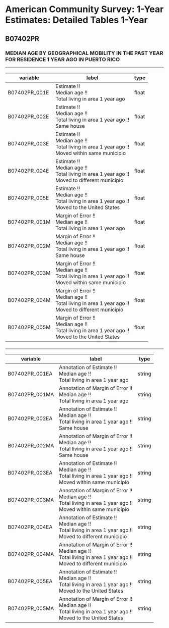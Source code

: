 # American Community Survey: 1-Year Estimates: Detailed Tables 1-Year

## B07402PR

### MEDIAN AGE BY GEOGRAPHICAL MOBILITY IN THE PAST YEAR FOR RESIDENCE 1 YEAR AGO IN PUERTO RICO

___

| variable | label | type |
| ----- | ----- | ----- |
| B07402PR_001E | Estimate !!<br>Median age !!<br>Total living in area 1 year ago | float |
| B07402PR_002E | Estimate !!<br>Median age !!<br>Total living in area 1 year ago !!<br>Same house | float |
| B07402PR_003E | Estimate !!<br>Median age !!<br>Total living in area 1 year ago !!<br>Moved within same municipio | float |
| B07402PR_004E | Estimate !!<br>Median age !!<br>Total living in area 1 year ago !!<br>Moved to different municipio | float |
| B07402PR_005E | Estimate !!<br>Median age !!<br>Total living in area 1 year ago !!<br>Moved to the United States | float |
| B07402PR_001M | Margin of Error !!<br>Median age !!<br>Total living in area 1 year ago | float |
| B07402PR_002M | Margin of Error !!<br>Median age !!<br>Total living in area 1 year ago !!<br>Same house | float |
| B07402PR_003M | Margin of Error !!<br>Median age !!<br>Total living in area 1 year ago !!<br>Moved within same municipio | float |
| B07402PR_004M | Margin of Error !!<br>Median age !!<br>Total living in area 1 year ago !!<br>Moved to different municipio | float |
| B07402PR_005M | Margin of Error !!<br>Median age !!<br>Total living in area 1 year ago !!<br>Moved to the United States | float |
### 

___

| variable | label | type |
| ----- | ----- | ----- |
| B07402PR_001EA | Annotation of Estimate !!<br>Median age !!<br>Total living in area 1 year ago | string |
| B07402PR_001MA | Annotation of Margin of Error !!<br>Median age !!<br>Total living in area 1 year ago | string |
| B07402PR_002EA | Annotation of Estimate !!<br>Median age !!<br>Total living in area 1 year ago !!<br>Same house | string |
| B07402PR_002MA | Annotation of Margin of Error !!<br>Median age !!<br>Total living in area 1 year ago !!<br>Same house | string |
| B07402PR_003EA | Annotation of Estimate !!<br>Median age !!<br>Total living in area 1 year ago !!<br>Moved within same municipio | string |
| B07402PR_003MA | Annotation of Margin of Error !!<br>Median age !!<br>Total living in area 1 year ago !!<br>Moved within same municipio | string |
| B07402PR_004EA | Annotation of Estimate !!<br>Median age !!<br>Total living in area 1 year ago !!<br>Moved to different municipio | string |
| B07402PR_004MA | Annotation of Margin of Error !!<br>Median age !!<br>Total living in area 1 year ago !!<br>Moved to different municipio | string |
| B07402PR_005EA | Annotation of Estimate !!<br>Median age !!<br>Total living in area 1 year ago !!<br>Moved to the United States | string |
| B07402PR_005MA | Annotation of Margin of Error !!<br>Median age !!<br>Total living in area 1 year ago !!<br>Moved to the United States | string |

